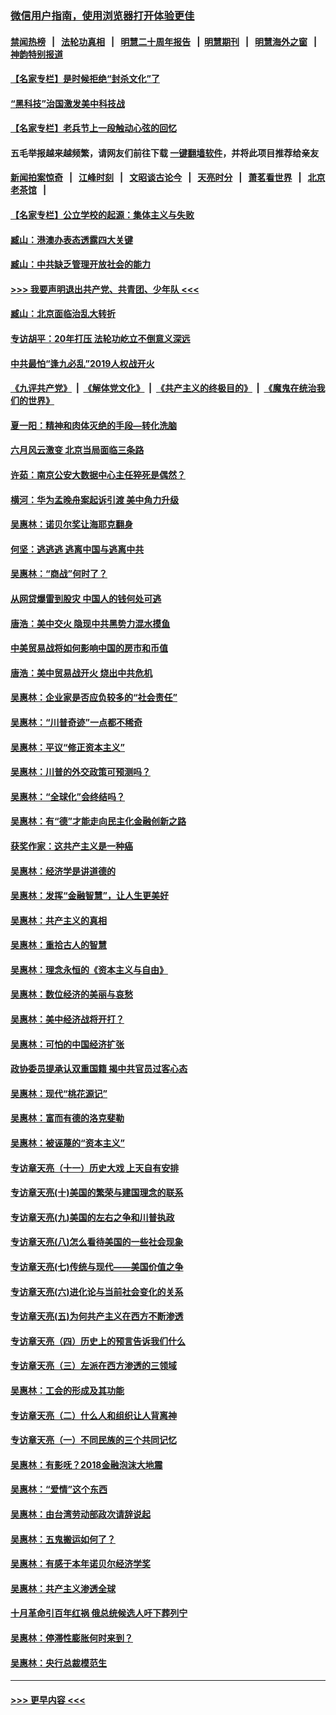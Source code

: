 ### [微信用户指南，使用浏览器打开体验更佳](https://github.com/gfw-breaker/banned-news1/blob/master/indexes/wechat-guide.md?t=0)
#### [禁闻热榜](热点新闻.md?t=0)  &nbsp;&nbsp;|&nbsp;&nbsp; [法轮功真相](https://github.com/gfw-breaker/truth/blob/master/README.md?t=0) &nbsp;&nbsp;|&nbsp;&nbsp; [明慧二十周年报告](https://github.com/gfw-breaker/mh-reports/blob/master/README.md?t=0) &nbsp;&nbsp;|&nbsp;&nbsp;[明慧期刊](https://github.com/gfw-breaker/mh-qikan) &nbsp;&nbsp;|&nbsp;&nbsp; [明慧海外之窗](https://github.com/gfw-breaker/mh-news/blob/master/README.md?t=0) &nbsp;&nbsp;|&nbsp;&nbsp; [神韵特别报道](https://github.com/gfw-breaker/mh-news/blob/master/shenyun.md?t=0)
#### [【名家专栏】是时候拒绝“封杀文化”了](../pages/nsc423/n11814093.md?t=02102322) 
#### [“黑科技”治国激发美中科技战](../pages/nsc423/n11638056.md?t=02102322) 
#### [【名家专栏】老兵节上一段触动心弦的回忆](../pages/nsc423/n11646016.md?t=02102322) 
#### 五毛举报越来越频繁，请网友们前往下载 [一键翻墙软件](https://github.com/gfw-breaker/ssr-accounts)，并将此项目推荐给亲友
#### [新闻拍案惊奇](https://github.com/gfw-breaker/banned-news1/blob/master/pages/link4.md) &nbsp;&nbsp;|&nbsp;&nbsp; [江峰时刻](https://github.com/gfw-breaker/banned-news1/blob/master/pages/link4.md) &nbsp;&nbsp;|&nbsp;&nbsp; [文昭谈古论今](https://github.com/gfw-breaker/banned-news1/blob/master/pages/link4.md) &nbsp;&nbsp;|&nbsp;&nbsp; [天亮时分](https://github.com/gfw-breaker/banned-news1/blob/master/pages/link4.md) &nbsp;&nbsp;|&nbsp;&nbsp; [萧茗看世界](https://github.com/gfw-breaker/banned-news1/blob/master/pages/link4.md) &nbsp;&nbsp;|&nbsp;&nbsp; [北京老茶馆](https://github.com/gfw-breaker/banned-news1/blob/master/pages/link4.md) &nbsp;&nbsp;|&nbsp;&nbsp; 
#### [【名家专栏】公立学校的起源：集体主义与失败](../pages/nsc423/n11601833.md?t=02102322) 
#### [臧山：港澳办表态透露四大关键](../pages/nsc423/n11421628.md?t=02102322) 
#### [臧山：中共缺乏管理开放社会的能力](../pages/nsc423/n11407457.md?t=02102322) 
#### [>>> 我要声明退出共产党、共青团、少年队 <<<](https://github.com/begood0513/goodnews/blob/master/quit/letter.md) 
#### [臧山：北京面临治乱大转折](../pages/nsc423/n11406895.md?t=02102322) 
#### [专访胡平：20年打压 法轮功屹立不倒意义深远](../pages/nsc423/n11398800.md?t=02102322) 
#### [中共最怕“逢九必乱”2019人权战开火](../pages/nsc423/n11385248.md?t=02102322) 
#### [《九评共产党》](https://github.com/begood0513/9ping.md/blob/master/README.md) &nbsp;|&nbsp; [《解体党文化》](../../../../jtdwh.md/blob/master/README.md)  &nbsp;|&nbsp; [《共产主义的终极目的》](../../../../gczydzjmd.md/blob/master/README.md) &nbsp;|&nbsp; [《魔鬼在统治我们的世界》](../../../../mgztzwmdsj.md/blob/master/README.md) 
#### [夏一阳：精神和肉体灭绝的手段—转化洗脑](../pages/nsc423/n11368250.md?t=02102322) 
#### [六月风云激变 北京当局面临三条路](../pages/nsc423/n11313668.md?t=02102322) 
#### [许茹：南京公安大数据中心主任猝死是偶然？](../pages/nsc423/n11064744.md?t=02102322) 
#### [横河：华为孟晚舟案起诉引渡 美中角力升级](../pages/nsc423/n11027230.md?t=02102322) 
#### [吴惠林：诺贝尔奖让海耶克翻身](../pages/nsc423/n10890049.md?t=02102322) 
#### [何坚：逃逃逃 逃离中国与逃离中共](../pages/nsc423/n10592891.md?t=02102322) 
#### [吴惠林：“商战”何时了？](../pages/nsc423/n10573558.md?t=02102322) 
#### [从网贷爆雷到股灾 中国人的钱何处可逃](../pages/nsc423/n10572800.md?t=02102322) 
#### [唐浩：美中交火 隐现中共黑势力混水摸鱼](../pages/nsc423/n10544040.md?t=02102322) 
#### [中美贸易战将如何影响中国的房市和币值](../pages/nsc423/n10543697.md?t=02102322) 
#### [唐浩：美中贸易战开火 烧出中共危机](../pages/nsc423/n10540126.md?t=02102322) 
#### [吴惠林：企业家是否应负较多的“社会责任”](../pages/nsc423/n10535022.md?t=02102322) 
#### [吴惠林：“川普奇迹”一点都不稀奇](../pages/nsc423/n10512808.md?t=02102322) 
#### [吴惠林：平议“修正资本主义”](../pages/nsc423/n10495724.md?t=02102322) 
#### [吴惠林：川普的外交政策可预测吗？](../pages/nsc423/n10462387.md?t=02102322) 
#### [吴惠林：“全球化”会终结吗？](../pages/nsc423/n10452838.md?t=02102322) 
#### [吴惠林：有“德”才能走向民主化金融创新之路](../pages/nsc423/n10432292.md?t=02102322) 
#### [获奖作家：这共产主义是一种癌](../pages/nsc423/n10431541.md?t=02102322) 
#### [吴惠林：经济学是讲道德的](../pages/nsc423/n10398014.md?t=02102322) 
#### [吴惠林：发挥“金融智慧”，让人生更美好](../pages/nsc423/n10375019.md?t=02102322) 
#### [吴惠林：共产主义的真相](../pages/nsc423/n10351394.md?t=02102322) 
#### [吴惠林：重拾古人的智慧](../pages/nsc423/n10337691.md?t=02102322) 
#### [吴惠林：理念永恒的《资本主义与自由》](../pages/nsc423/n10316274.md?t=02102322) 
#### [吴惠林：数位经济的美丽与哀愁](../pages/nsc423/n10292946.md?t=02102322) 
#### [吴惠林：美中经济战将开打？](../pages/nsc423/n10258825.md?t=02102322) 
#### [吴惠林：可怕的中国经济扩张](../pages/nsc423/n10219147.md?t=02102322) 
#### [政协委员提承认双重国籍 揭中共官员过客心态](../pages/nsc423/n10208809.md?t=02102322) 
#### [吴惠林：现代“桃花源记”](../pages/nsc423/n10185234.md?t=02102322) 
#### [吴惠林：富而有德的洛克斐勒](../pages/nsc423/n10142264.md?t=02102322) 
#### [吴惠林：被诬蔑的“资本主义”](../pages/nsc423/n10124816.md?t=02102322) 
#### [专访章天亮（十一）历史大戏 上天自有安排](../pages/nsc423/n10094905.md?t=02102322) 
#### [专访章天亮(十)美国的繁荣与建国理念的联系](../pages/nsc423/n10094899.md?t=02102322) 
#### [专访章天亮(九)美国的左右之争和川普执政](../pages/nsc423/n10094889.md?t=02102322) 
#### [专访章天亮(八)怎么看待美国的一些社会现象](../pages/nsc423/n10094857.md?t=02102322) 
#### [专访章天亮(七)传统与现代——美国价值之争](../pages/nsc423/n10093140.md?t=02102322) 
#### [专访章天亮(六)进化论与当前社会变化的关系](../pages/nsc423/n10092036.md?t=02102322) 
#### [专访章天亮(五)为何共产主义在西方不断渗透](../pages/nsc423/n10083620.md?t=02102322) 
#### [专访章天亮（四）历史上的预言告诉我们什么](../pages/nsc423/n10083606.md?t=02102322) 
#### [专访章天亮（三）左派在西方渗透的三领域](../pages/nsc423/n10081115.md?t=02102322) 
#### [吴惠林：工会的形成及其功能](../pages/nsc423/n10080633.md?t=02102322) 
#### [专访章天亮（二）什么人和组织让人背离神](../pages/nsc423/n10076637.md?t=02102322) 
#### [专访章天亮（一）不同民族的三个共同记忆](../pages/nsc423/n10074188.md?t=02102322) 
#### [吴惠林：有影呒？2018金融泡沫大地震](../pages/nsc423/n10040534.md?t=02102322) 
#### [吴惠林：“爱情”这个东西](../pages/nsc423/n10019423.md?t=02102322) 
#### [吴惠林：由台湾劳动部政次请辞说起](../pages/nsc423/n9979679.md?t=02102322) 
#### [吴惠林：五鬼搬运如何了？](../pages/nsc423/n9925338.md?t=02102322) 
#### [吴惠林：有感于本年诺贝尔经济学奖](../pages/nsc423/n9871883.md?t=02102322) 
#### [吴惠林：共产主义渗透全球](../pages/nsc423/n9812748.md?t=02102322) 
#### [十月革命引百年红祸 俄总统候选人吁下葬列宁](../pages/nsc423/n9810182.md?t=02102322) 
#### [吴惠林：停滞性膨胀何时来到？](../pages/nsc423/n9764136.md?t=02102322) 
#### [吴惠林：央行总裁模范生](../pages/nsc423/n9728134.md?t=02102322) 

----
#### [ >>> 更早内容 <<< ](../indexes/nsc423-earlier.md)
